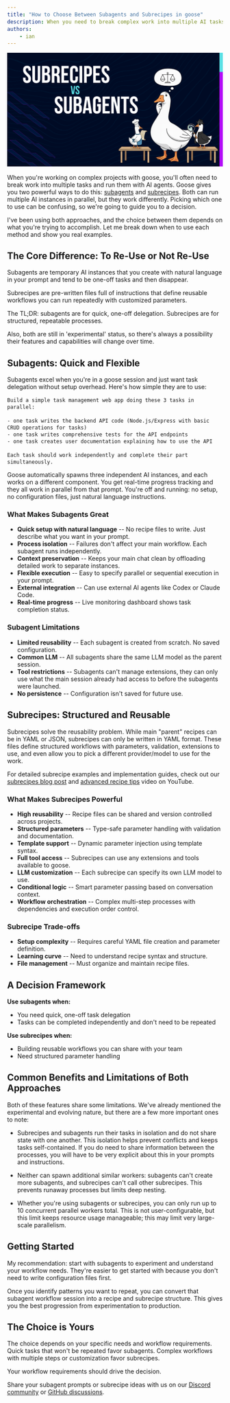 ```yaml
---
title: "How to Choose Between Subagents and Subrecipes in goose"
description: When you need to break complex work into multiple AI tasks, should you use subagents or subrecipes? Learn the key differences and when to use each approach.
authors: 
    - ian
---
```


![Subagents vs Subrecipes](subrecipes-vs-subagents.png)

When you're working on complex projects with goose, you'll often need to break work into multiple tasks and run them with AI agents. Goose gives you two powerful ways to do this: [subagents](/docs/experimental/subagents/) and [subrecipes](/docs/tutorials/sub-recipes-in-parallel/). Both can run multiple AI instances in parallel, but they work  differently. Picking which one to use can be confusing, so we're going to guide you to a decision.

I've been using both approaches, and the choice between them depends on what you're trying to accomplish. Let me break down when to use each method and show you real examples.

<!--truncate-->

## The Core Difference: To Re-Use or Not Re-Use

Subagents are temporary AI instances that you create with natural language in your prompt and tend to be one-off tasks and then disappear.

Subrecipes are pre-written files full of instructions that define reusable workflows you can run repeatedly with customized parameters.

The TL;DR: subagents are for quick, one-off delegation. Subrecipes are for structured, repeatable processes.

Also, both are still in 'experimental' status, so there's always a possibility their features and capabilities will change over time.


## Subagents: Quick and Flexible

Subagents excel when you're in a goose session and just want task delegation without setup overhead. Here's how simple they are to use:

```
Build a simple task management web app doing these 3 tasks in parallel:

- one task writes the backend API code (Node.js/Express with basic CRUD operations for tasks)
- one task writes comprehensive tests for the API endpoints
- one task creates user documentation explaining how to use the API

Each task should work independently and complete their part simultaneously.
```

Goose automatically spawns three independent AI instances, and each works on a different component. You get real-time progress tracking and they all work in parallel from that prompt. You're off and running: no setup, no configuration files, just natural language instructions.

### What Makes Subagents Great

* **Quick setup with natural language** -- No recipe files to write. Just describe what you want in your prompt.
* **Process isolation** -- Failures don't affect your main workflow. Each subagent runs independently.
* **Context preservation** -- Keeps your main chat clean by offloading detailed work to separate instances.
* **Flexible execution** -- Easy to specify parallel or sequential execution in your prompt.
* **External integration** -- Can use external AI agents like Codex or Claude Code.
* **Real-time progress** -- Live monitoring dashboard shows task completion status.

### Subagent Limitations

* **Limited reusability** -- Each subagent is created from scratch. No saved configuration.
* **Common LLM** -- All subagents share the same LLM model as the parent session.
* **Tool restrictions** -- Subagents can't manage extensions, they can only use what the main session already had access to before the subagents were launched.
* **No persistence** -- Configuration isn't saved for future use.

## Subrecipes: Structured and Reusable

Subrecipes solve the reusability problem. While main "parent" recipes can be in YAML or JSON, subrecipes can only be written in YAML format. These files define structured workflows with parameters, validation, extensions to use, and even allow you to pick a different provider/model to use for the work.

For detailed subrecipe examples and implementation guides, check out our [subrecipes blog post](/blog/2025/09/15/subrecipes-in-goose) and [advanced recipe tips](https://www.youtube.com/watch?v=1szmJSKInnU) video on YouTube.

### What Makes Subrecipes Powerful

* **High reusability** -- Recipe files can be shared and version controlled across projects.
* **Structured parameters** -- Type-safe parameter handling with validation and documentation.
* **Template support** -- Dynamic parameter injection using template syntax.
* **Full tool access** -- Subrecipes can use any extensions and tools available to goose.
* **LLM customization** -- Each subrecipe can specify its own LLM model to use.
* **Conditional logic** -- Smart parameter passing based on conversation context.
* **Workflow orchestration** -- Complex multi-step processes with dependencies and execution order control.

### Subrecipe Trade-offs

* **Setup complexity** -- Requires careful YAML file creation and parameter definition.
* **Learning curve** -- Need to understand recipe syntax and structure.
* **File management** -- Must organize and maintain recipe files.


## A Decision Framework

**Use subagents when:**
- You need quick, one-off task delegation
- Tasks can be completed independently and don't need to be repeated

**Use subrecipes when:**
- Building reusable workflows you can share with your team
- Need structured parameter handling

## Common Benefits and Limitations of Both Approaches

Both of these features share some limitations. We've already mentioned the experimental and evolving nature, but there are a few more important ones to note:

* Subrecipes and subagents run their tasks in isolation and do not share state with one another. This isolation helps prevent conflicts and keeps tasks self-contained. If you do need to share information between the processes, you will have to be very explicit about this in your prompts and instructions.

* Neither can spawn additional similar workers: subagents can't create more subagents, and subrecipes can't call other subrecipes. This prevents runaway processes but limits deep nesting.

* Whether you're using subagents or subrecipes, you can only run up to 10 concurrent parallel workers total. This is not user-configurable, but this limit keeps resource usage manageable; this may limit very large-scale parallelism.


## Getting Started

My recommendation: start with subagents to experiment and understand your workflow needs. They're easier to get started with because you don't need to write configuration files first.

Once you identify patterns you want to repeat, you can convert that subagent workflow session into a recipe and subrecipe structure. This gives you the best progression from experimentation to production.

## The Choice is Yours

The choice depends on your specific needs and workflow requirements. Quick tasks that won't be repeated favor subagents. Complex workflows with multiple steps or customization favor subrecipes.

Your workflow requirements should drive the decision.

Share your subagent prompts or subrecipe ideas with us on our [Discord community](https://discord.gg/block-opensource) or [GitHub discussions](https://github.com/block/goose/discussions).



<head>
  <meta property="og:title" content="How to Choose Between Subagents and Subrecipes in goose" />
  <meta property="og:type" content="article" />
  <meta property="og:url" content="https://block.github.io/goose/blog/2025-09-26-subagents-vs-subrecipes" />
  <meta property="og:description" content="When you need to break complex work into multiple AI tasks, should you use subagents or subrecipes? Learn the key differences and when to use each approach." />
  <meta property="og:image" content="https://block.github.io/goose/assets/images/subagents-vs-subrecipes-19bca16b86a951e4618be8ab6ce90fb2.png" />
  <meta name="twitter:card" content="summary_large_image" />
  <meta property="twitter:domain" content="block.github.io/goose" />
  <meta name="twitter:title" content="How to Choose Between Subagents and Subrecipes in goose" />
  <meta name="twitter:description" content="When you need to break complex work into multiple AI tasks, should you use subagents or subrecipes? Learn the key differences and when to use each approach." />
  <meta name="twitter:image" content="https://block.github.io/goose/assets/images/subagents-vs-subrecipes-19bca16b86a951e4618be8ab6ce90fb2s.png" />
</head>
